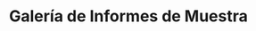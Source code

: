 ---
title: Galería de Informes de Muestra
type: docs
weight: 60
url: /es/reportingservices/sample-reports-gallery/
---